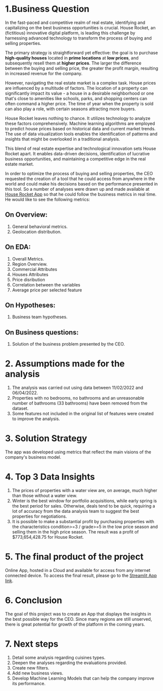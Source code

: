# 1.Business Question

In the fast-paced and competitive realm of real estate, identifying and capitalizing on the best business opportunities is crucial. House Rocket, an (fictitious) innovative digital platform, is leading this challenge by harnessing advanced technology to transform the process of buying and selling properties.

The primary strategy is straightforward yet effective: the goal is to purchase **high-quality houses** located in **prime locations** at **low prices**, and subsequently resell them at **higher prices**. The larger the difference between the buying and selling price, the greater the profit margin, resulting in increased revenue for the company.

However, navigating the real estate market is a complex task. House prices are influenced by a multitude of factors. The location of a property can significantly impact its value - a house in a desirable neighborhood or one that's close to amenities like schools, parks, and shopping centers can often command a higher price. The time of year when the property is sold can also play a role, with certain seasons attracting more buyers.

House Rocket leaves nothing to chance. It utilizes technology to analyze these factors comprehensively. Machine learning algorithms are employed to predict house prices based on historical data and current market trends. The use of data visualization tools enables the identification of patterns and insights that might be overlooked in a traditional analysis.

This blend of real estate expertise and technological innovation sets House Rocket apart. It enables data-driven decisions, identification of lucrative business opportunities, and maintaining a competitive edge in the real estate market.

In order to optimize the process of buying and selling properties, the CEO requested the creation of a tool that he could access from anywhere in the world and could make his decisions based on the performance presented in this tool. So a number of analyses were drawn up and made available at [House Rocket App](https://house-rocket-company.streamlit.app/) so that he could follow the business metrics in real time. He would like to see the following metrics:

## On Overview:
  1. General behavioral metrics.
  2. Geolocation distribution.

## On EDA:
  1. Overall Metrics.
  2. Region Overview.
  3. Commercial Attributes
  4. Houses Attributes
  5. Price disribution
  6. Correlation between the variables
  7. Average price per selected feature

## On Hypotheses:
  1. Business team hypotheses.

## On Business questions:
  1. Solution of the business problem presented by the CEO.


# 2. Assumptions made for the analysis
  1. The analysis was carried out using data between 11/02/2022 and 06/04/2022.
  2. Properties with no bedrooms, no bathrooms and an unreasonable number of bathrooms (33 bathrooms) have been removed from the dataset.
  3. Some features not included in the original list of features were created to improve the analysis.

# 3. Solution Strategy
The app was developed using metrics that reflect the main visions of the company's business model.

# 4. Top 3 Data Insights
  1. The prices of properties with a water view are, on average, much higher than those without a water view.
  2. Winter is the best window for portfolio acquisitions, while early spring is the best period for sales. Otherwise, deals tend to be quick, requiring a lot of accuracy from the data analysis team to suggest the best properties for negotiations.
  3. It is possible to make a substantial profit by purchasing properties with the characteristics condition>=3 / grade>=5 in the low price season and selling them in the high price season. The result was a profit of $773,654,428.75 for House Rocket.

# 5. The final product of the project
Online App, hosted in a Cloud and available for access from any internet connected device.
To access the final result, please go to the [Streamlit App link](https://house-rocket-company.streamlit.app/).

# 6. Conclusion
The goal of this project was to create an App that displays the insights in the best possible way for the CEO.
Since many regions are still unserved, there is great potential for growth of the platform in the coming years.

# 7. Next steps
1. Detail some analysis regarding cuisines types.
2. Deepen the analyses regarding the evaluations provided.
3. Create new filters.
4. Add new business views.
5. Develop Machine Learning Models that can help the company improve its performance.
